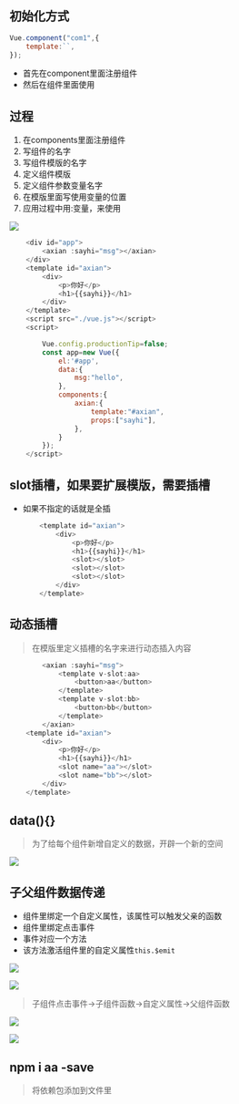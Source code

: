 ## 初始化方式

```javascript
Vue.component("com1",{
    template:``,
});
```

- 首先在component里面注册组件
- 然后在组件里面使用

## 过程

1. 在components里面注册组件
2. 写组件的名字
3. 写组件模版的名字
4. 定义组件模版
5. 定义组件参数变量名字
6. 在模版里面写使用变量的位置
7. 应用过程中用:变量，来使用

![](file://C:\Personal\Documents\IkMarkdown\.assets\1月23日vue组件.md58696.9284898.png)

```javascript
    <div id="app">
        <axian :sayhi="msg"></axian>
    </div>
    <template id="axian">
        <div>
            <p>你好</p>
            <h1>{{sayhi}}</h1>
        </div>
    </template>
    <script src="./vue.js"></script>
    <script>

        Vue.config.productionTip=false;
        const app=new Vue({
            el:'#app',
            data:{
                msg:"hello",
            },
            components:{
                axian:{
                    template:"#axian",
                    props:["sayhi"],
                },
            }
        });
    </script>
```

## slot插槽，如果要扩展模版，需要插槽

- 如果不指定的话就是全插
  ```javascript
      <template id="axian">
          <div>
              <p>你好</p>
              <h1>{{sayhi}}</h1>
              <slot></slot>
              <slot></slot>
              <slot></slot>
          </div>
      </template>
  ```

## 动态插槽

> 在模版里定义插槽的名字来进行动态插入内容

```javascript
        <axian :sayhi="msg">
            <template v-slot:aa>
                <button>aa</button>
            </template>
            <template v-slot:bb>
                <button>bb</button>
            </template>
        </axian>  
    <template id="axian">
        <div>
            <p>你好</p>
            <h1>{{sayhi}}</h1>
            <slot name="aa"></slot>
            <slot name="bb"></slot>
        </div>
    </template>
```

## data(){}

> 为了给每个组件新增自定义的数据，开辟一个新的空间

![](file://C:\Personal\Documents\IkMarkdown\.assets\1月23日vue组件.md60537.8039823.png)

## 子父组件数据传递

- 组件里绑定一个自定义属性，该属性可以触发父亲的函数
- 组件里绑定点击事件
- 事件对应一个方法
- 该方法激活组件里的自定义属性`this.$emit`

![](file://C:\Personal\Documents\IkMarkdown\.assets\1月23日vue组件.md61756.8490572.png)

![](file://C:\Personal\Documents\IkMarkdown\.assets\1月23日vue组件.md61768.3312032.png)

> 子组件点击事件->子组件函数->自定义属性->父组件函数

![](file://C:\Personal\Documents\IkMarkdown\.assets\1月23日vue组件.md67208.077329.png)

![](file://C:\Personal\Documents\IkMarkdown\.assets\1月23日vue组件.md67222.0779037.png)

## npm i aa -save

> 将依赖包添加到文件里
